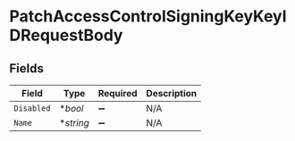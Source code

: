 # PatchAccessControlSigningKeyKeyIDRequestBody


## Fields

| Field              | Type               | Required           | Description        |
| ------------------ | ------------------ | ------------------ | ------------------ |
| `Disabled`         | **bool*            | :heavy_minus_sign: | N/A                |
| `Name`             | **string*          | :heavy_minus_sign: | N/A                |